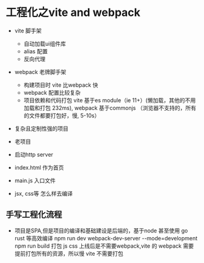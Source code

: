 # 工程化之vite and webpack 

- vite 脚手架
  - 自动加载ui组件库
  - alias 配置
  - 反向代理 

- webpack 老牌脚手架
  - 构建项目时 vite 比webpack 快 
  - webpack 配置比较复杂 
  - 项目依赖和代码打包
    vite 基于es module（ie 11+）(懒加载，其他的不用加载和打包 232ms), webpack 基于commonjs （浏览器不支持的，所有的文件都要打包好，慢, 5-10s）

- 复杂且定制性强的项目
- 老项目

- 启动http server 
- index.html 作为首页
- main.js 入口文件 
- jsx, css等 怎么样去编译


## 手写工程化流程
- 项目是SPA,但是项目的编译和基础建设是后端的，基于node 
  甚至使用 go rust 等高效编译
  npm run dev    webpack-dev-server --mode=development
  npm run build  打包 js css   上线后是不需要webpack,vite 的 
  webpack 需要提前打包所有的资源，所以慢
  vite 不需要打包
